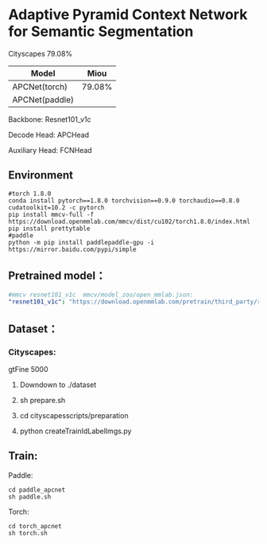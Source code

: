 # Adaptive Pyramid Context Network for Semantic Segmentation

Cityscapes 79.08%

| Model          | Miou   |
| -------------- | ------ |
| APCNet(torch)  | 79.08% |
| APCNet(paddle) |        |



Backbone: Resnet101_v1c

Decode Head: APCHead 

Auxiliary Head: FCNHead

## Environment



```shell
#torch 1.8.0
conda install pytorch==1.8.0 torchvision==0.9.0 torchaudio==0.8.0 cudatoolkit=10.2 -c pytorch
pip install mmcv-full -f https://download.openmmlab.com/mmcv/dist/cu102/torch1.8.0/index.html
pip install prettytable
#paddle
python -m pip install paddlepaddle-gpu -i https://mirror.baidu.com/pypi/simple
```





## Pretrained model：

```yml
#mmcv resnet101_v1c  mmcv/model_zoo/open_mmlab.json:
"resnet101_v1c": "https://download.openmmlab.com/pretrain/third_party/resnet101_v1c-e67eebb6.pth"
```



## Dataset：

### Cityscapes:

gtFine 5000

1. Downdown to ./dataset

2. sh prepare.sh
3. cd cityscapesscripts/preparation
4. python createTrainIdLabelImgs.py





## Train:

Paddle:

```shell
cd paddle_apcnet
sh paddle.sh
```



Torch:

```shell
cd torch_apcnet
sh torch.sh
```

